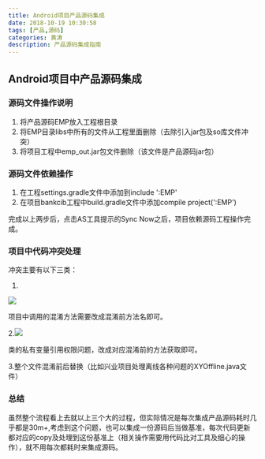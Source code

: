 ```yaml
---
title: Android项目产品源码集成
date: 2018-10-19 10:30:58
tags: [产品,源码]
categories: 黄涛
description: 产品源码集成指南
---
```

## Android项目中产品源码集成

### 源码文件操作说明

1. 将产品源码EMP放入工程根目录
1. 将EMP目录libs中所有的文件从工程里面删除（去除引入jar包及so库文件冲突）
1. 将项目工程中emp_out.jar包文件删除（该文件是产品源码jar包）

### 源码文件依赖操作

1. 在工程settings.gradle文件中添加到include ':EMP'
1. 在项目bankcib工程中build.gradle文件中添加compile project(':EMP')

完成以上两步后，点击AS工具提示的Sync Now之后，项目依赖源码工程操作完成。

### 项目中代码冲突处理

冲突主要有以下三类：

1.
![](http://bmob-cdn-20523.b0.upaiyun.com/2018/10/19/5d12d55a407eadce80dc42128242305d.png)

项目中调用的混淆方法需要改成混淆前方法名即可。

2.![](http://bmob-cdn-20523.b0.upaiyun.com/2018/10/19/7aeaa607404ac44e8074addb8a847490.png)

类的私有变量引用权限问题，改成对应混淆前的方法获取即可。

3.整个文件混淆前后替换（比如兴业项目处理离线各种问题的XYOffline.java文件）


### 总结
虽然整个流程看上去就以上三个大的过程，但实际情况是每次集成产品源码耗时几乎都是30m+,考虑到这个问题，也可以集成一份源码后当做基准，每次代码更新都对应的copy及处理到这份基准上（相关操作需要用代码比对工具及细心的操作），就不用每次都耗时来集成源码。